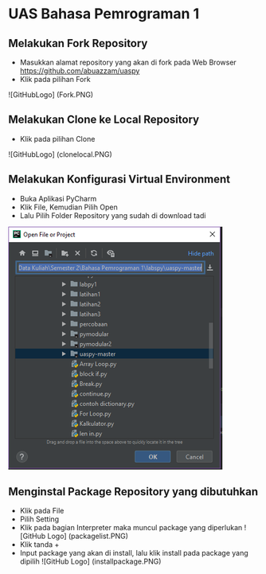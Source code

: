 # UAS Bahasa Pemrograman 1

## Melakukan Fork Repository

* Masukkan alamat repository yang akan di fork pada Web Browser https://github.com/abuazzam/uaspy
* Klik pada pilihan Fork

![GitHubLogo] (Fork.PNG)

## Melakukan Clone ke Local Repository

* Klik pada pilihan Clone

![GitHubLogo] (clonelocal.PNG)

## Melakukan Konfigurasi Virtual Environment

* Buka Aplikasi PyCharm
* Klik File, Kemudian Pilih Open
* Lalu Pilih Folder Repository yang sudah di download tadi

![GitHub Logo](konfigurasi.PNG)

## Menginstal Package Repository yang dibutuhkan

* Klik pada File
* Pilih Setting
* Klik pada bagian Interpreter maka muncul package yang diperlukan
![GitHub Logo] (packagelist.PNG)
* Klik tanda +
* Input package yang akan di install, lalu klik install pada package yang dipilih
![GitHub Logo] (installpackage.PNG)





